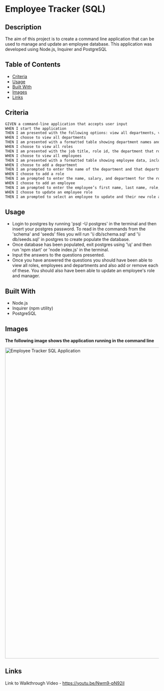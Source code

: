 # Employee Tracker (SQL)

## Description 

The aim of this project is to create a command line application that can be used to manage and update an employee database. This application was developed using Node.js, Inquirer and PostgreSQL 

## Table of Contents 

* [Criteria](#criteria)
* [Usage](#usage)
* [Built With](#built-with)
* [Images](#images)
* [Links](#links)

## Criteria

```md
GIVEN a command-line application that accepts user input
WHEN I start the application
THEN I am presented with the following options: view all departments, view all roles, view all employees, add a department, add a role, add an employee, and update an employee role
WHEN I choose to view all departments
THEN I am presented with a formatted table showing department names and department ids
WHEN I choose to view all roles
THEN I am presented with the job title, role id, the department that role belongs to, and the salary for that role
WHEN I choose to view all employees
THEN I am presented with a formatted table showing employee data, including employee ids, first names, last names, job titles, departments, salaries, and managers that the employees report to
WHEN I choose to add a department
THEN I am prompted to enter the name of the department and that department is added to the database
WHEN I choose to add a role
THEN I am prompted to enter the name, salary, and department for the role and that role is added to the database
WHEN I choose to add an employee
THEN I am prompted to enter the employee’s first name, last name, role, and manager, and that employee is added to the database
WHEN I choose to update an employee role
THEN I am prompted to select an employee to update and their new role and this information is updated in the database
```

## Usage 

* Login to postgres by running 'psql -U postgres' in the terminal and then insert your postgres password. To read in the commands from the 'schema' and 'seeds' files you will run '\i db/schema.sql' and '\i db/seeds.sql' in postgres to create populate the database. 
* Once database has been populated, exit postgres using '\q' and then run 'npm start' or 'node index.js' in the terminal. 
* Input the answers to the questions presented.
* Once you have answered the questions you should have been able to view all roles, employees and departments and also add or remove each of these. You should also have been able to update an employee's role and manager.

## Built With 

* Node.js
* Inquirer (npm utility)
* PostgreSQL 

## Images 

**The following image shows the application running in the command line**

<img width="1016" alt="Employee Tracker SQL Application " src="https://github.com/e-aji/employee-tracker-sql/assets/156595423/70ee4cea-076c-45f4-b98f-68618628f326">

## Links

Link to Walkthrough Video - https://youtu.be/Nwm9-pN92iI 
